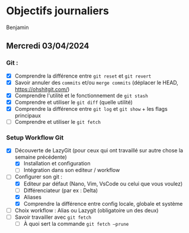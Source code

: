 # Objectifs journaliers

Benjamin

## Mercredi 03/04/2024

### Git :

- [x] Comprendre la différence entre `git reset` et `git revert`
- [x] Savoir annuler des `commits` et/ou `merge commits` (déplacer le HEAD, https://ohshitgit.com/)
- [x] Comprendre l'utilité et le fonctionnement de `git stash`
- [x] Comprendre et utiliser le `git diff` (quelle utilité)
- [x] Comprendre la différence entre `git log` et `git show` + les flags principaux
- [ ] Comprendre et utiliser le `git fetch`

### Setup Workflow Git

- [x] Découverte de LazyGit (pour ceux qui ont travaillé sur autre chose la semaine précédente)
  - [x] Installation et configuration
  - [ ] Intégration dans son editeur / workflow
- [ ] Configurer son git :
  - [x] Editeur par défaut (Nano, Vim, VsCode ou celui que vous voulez)
  - [ ] Différenciateur (par ex : Delta)
  - [x] Aliases
  - [x] Comprendre la différence entre config locale, globale et système
- [ ] Choix workflow : Alias ou Lazygit (obligatoire un des deux)
- [ ] Savoir travailler avec `git fetch`
  - [ ] À quoi sert la commande `git fetch —prune`
